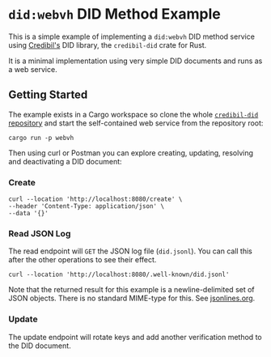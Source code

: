 # `did:webvh` DID Method Example

This is a simple example of implementing a `did:webvh` DID method service using [Credibil's](https://credibil.io) DID library, the `credibil-did` crate for Rust.

It is a minimal implementation using very simple DID documents and runs as a web service.

## Getting Started

The example exists in a Cargo workspace so clone the whole [`credibil-did` repository](https://github.com/credibil/did) and start the self-contained web service from the repository root:

```shell
cargo run -p webvh
```

Then using curl or Postman you can explore creating, updating, resolving and deactivating a DID document:

### Create

```shell
curl --location 'http://localhost:8080/create' \
--header 'Content-Type: application/json' \
--data '{}'
```
### Read JSON Log

The read endpoint will `GET` the JSON log file (`did.jsonl`). You can call this after the other operations to see their effect.

```shell
curl --location 'http://localhost:8080/.well-known/did.jsonl'
```

Note that the returned result for this example is a newline-delimited set of JSON objects. There is no standard MIME-type for this. See [jsonlines.org](https://jsonlines.org/).

### Update

The update endpoint will rotate keys and add another verification method to the DID document.
